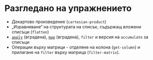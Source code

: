 Разгледано на упражнението
==========================
- Декартово произведение (`cartesian-product`)
- „Изравняване“ на структурата на списък, съдържащ вложени списъци (`flatten`)
- [`apply`](http://www.schemers.org/Documents/Standards/R5RS/HTML/r5rs-Z-H-9.html#%_idx_556) (вградена), [`map`](http://www.schemers.org/Documents/Standards/R5RS/HTML/r5rs-Z-H-9.html#%_idx_558) (вградена), `filter` и версия на `accumulate` за списъци
- Операции върху матрици - отделяне на колона (`get-column`) и прилагане на `filter` върху матрица (`filter-matrix`).
